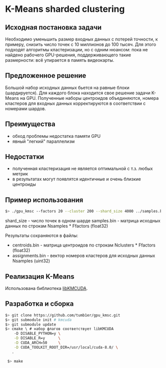 K-Means sharded clustering
==========================

Исходная постановка задачи
--------------------------

Необходимо уменьшить размер входных данных с потерей точности, к примеру, снизить число точек с 10 миллионов до 100 
тысяч. Для этого подходят алгоритмы кластеризации, но с одним нюансом: пока не найдено рабочего GPU-решения, 
поддерживающего такие размерности: всё упирается в память видеокарты. 

Предложенное решение
--------------------

Большой набор исходных данных бьется на равные блоки (шардируется). Для каждого блока находится свое решение задачи 
K-Means на GPU. Полученные наборы центроидов объединяются, номера кластеров для входных данных корректируются в 
соответствии с номерами шардов.

Преимущества
------------

* обход проблемы недостатка памяти GPU
* явный "легкий" параллелизм
 
Недостатки
----------

* полученная кластеризация не является оптимальной с т.з. любых метрик
* в результатах могут появлятся идентичные и очень близкие центроиды

Пример использования
--------------------

```sh
$> ./gpu_kmsc --factors 20 --cluster 200 --shard_size 4000 ../samples.bin

```
shard_size - число точек в одном шарде
samples.bin - матрица исходных данных по строкам Nsamples * Ffactors (float32)

Результаты сохраняются в файлы:
* centroids.bin - матрица центроидов по строкам Nclusters * Ffactors (float32)
* assignments.bin - вектор номеров кластеров для исходных данных Nsamples (uint32)

Реализация K-Means
------------------

Использована библиотека [libKMCUDA](https://github.com/src-d/kmcuda).

Разработка и сборка
-------------------

```sh
$> git clone https://github.com/tumb1er/gpu_kmsc.git
$> git submodule init # kmcuda
$> git submodule update
$> cmake \ # набор флагов соответствует libKMCUDA 
    -D DISABLE_PYTHON=y \
    -D DISABLE_R=y      \
    -D CUDA_ARCH=50     \
    -D CUDA_TOOLKIT_ROOT_DIR=/usr/local/cuda-8.0/ \
   .
 
 $> make
```
